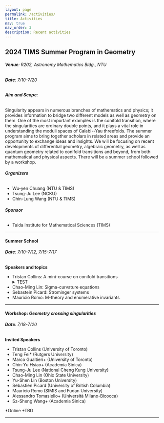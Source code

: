 ```yaml
---
layout: page
permalink: /activities/
title: Activities
nav: true
nav_order: 3
description: Recent activities
---
```


## **2024 TIMS Summer Program in Geometry**
###### **Venue**: R202, Astronomy Mathematics Bldg., NTU
###### **Date**: 7/10-7/20
###### **Aim and Scope**:


Singularity appears in numerous branches of mathematics and physics; it provides information to bridge two different models as well as geometry on them. One of the most important examples is the conifold transition, where the singularities are ordinary double points, and it plays a vital role in understanding the moduli spaces of Calabi--Yau threefolds. The summer program aims to bring together scholars in related areas and provide an opportunity to exchange ideas and insights. We will be focusing on recent developments of differential geometry, algebraic geometry, as well as quantum geometry related to conifold transitions and beyond, from both mathematical and physical aspects. There will be a summer school followed by a workshop.

###### **Organizers**
 - Wu-yen Chuang (NTU & TIMS)
 - Tsung-Ju Lee (NCKU)
 - Chin-Lung Wang (NTU & TIMS)

###### **Sponsor**
 - Taida Institute for Mathematical Sciences (TIMS)

-------

#### **Summer School**
###### **Date**: 7/10-7/12, 7/15-7/17


**Speakers and topics**
 - Tristan Collins: A mini-course on conifold transitions
   <details>
   <summary> TEST </summary>
   Abstract: 
   </details>
 - Chao-Ming Lin: Sigma-curvature equations
 - Sebastein Picard: Strominger systems
 - Mauricio Romo: M-theory and enumerative invariants
 


-------
#### **Workshop**: *Geometry crossing singularities*
###### **Date**: 7/18-7/20


**Invited Speakers**
 - Tristan Collins (University of Toronto)
 - Teng Fei* (Rutgers University)
 - Marco Gualtieri+ (University of Toronto)
 -	Chin-Yu Hsiao+ (Academia Sinica)
 -	Tsung-Ju Lee (National Cheng Kung University)
 -	Chao-Ming Lin (Ohio State University)
 -	Yu-Shen Lin (Boston University)
 -	Sebastien Picard (University of British Columbia)
 -	Mauricio Romo (SIMIS and Fudan University)
 -	Alessandro Tomasiello+ (Università Milano-Bicocca)
 -	Sz-Sheng Wang+ (Academia Sinica)

*Online
+TBD


-------


